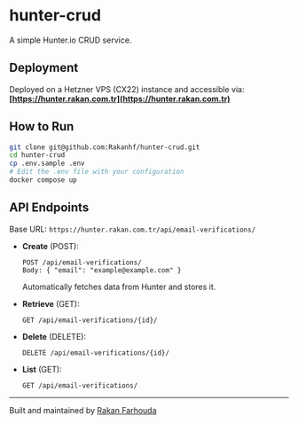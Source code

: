 # hunter-crud

A simple Hunter.io CRUD service.

## Deployment

Deployed on a Hetzner VPS (CX22) instance and accessible via:
**[https://hunter.rakan.com.tr](https://hunter.rakan.com.tr)**

## How to Run

```bash
git clone git@github.com:Rakanhf/hunter-crud.git
cd hunter-crud
cp .env.sample .env
# Edit the .env file with your configuration
docker compose up
```

## API Endpoints

Base URL: `https://hunter.rakan.com.tr/api/email-verifications/`

* **Create** (POST):

  ```
  POST /api/email-verifications/
  Body: { "email": "example@example.com" }
  ```

  Automatically fetches data from Hunter and stores it.

* **Retrieve** (GET):

  ```
  GET /api/email-verifications/{id}/
  ```

* **Delete** (DELETE):

  ```
  DELETE /api/email-verifications/{id}/
  ```

* **List** (GET):

  ```
  GET /api/email-verifications/
  ```

---

Built and maintained by [Rakan Farhouda](https://rakan.com.tr)
